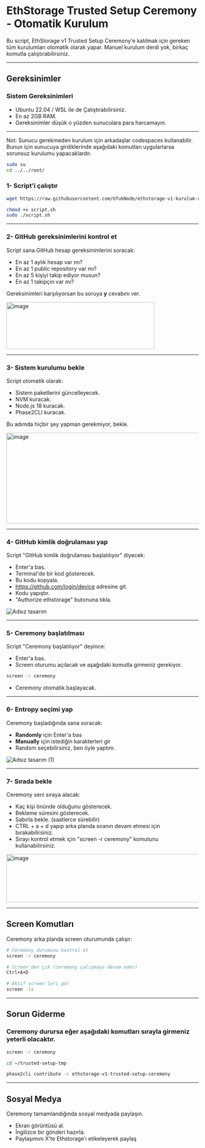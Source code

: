 # EthStorage Trusted Setup Ceremony - Otomatik Kurulum

Bu script, EthStorage v1 Trusted Setup Ceremony'e katılmak için gereken tüm kurulumları otomatik olarak yapar. Manuel kurulum derdi yok, birkaç komutla çalıştırabilirsiniz.

---

## Gereksinimler

### Sistem Gereksinimleri
- Ubuntu 22.04 / WSL ile de Çalıştırabilirsiniz.
- En az 2GB RAM.
- Gereksinimler düşük o yüzden sunuculara para harcamayın.

---

Not: Sunucu gerekmeden kurulum için arkadaşlar codespaces kullanabilir. Bunun için sunucuya girdiklerinde aşağıdaki komutları uygularlarsa sorunsuz kurulumu yapacaklardır. 
```bash
sudo su
cd ../../root/
```

### 1- Script'i çalıştır

```bash
wget https://raw.githubusercontent.com/UfukNode/ethstorage-v1-kurulum-rehberi/main/script.sh
```
```bash
chmod +x script.sh
sudo ./script.sh
```

---

### 2- GitHub gereksinimlerini kontrol et

Script sana GitHub hesap gereksinimlerini soracak:
- En az 1 aylık hesap var mı?
- En az 1 public repository var mı?  
- En az 5 kişiyi takip ediyor musun?
- En az 1 takipçin var mı?

Gereksinimleri karşılıyorsan bu soruya **y** cevabını ver.

<img width="388" height="123" alt="image" src="https://github.com/user-attachments/assets/8937c655-9d90-49f8-8db6-83240b7198e1" />

---

### 3- Sistem kurulumu bekle

Script otomatik olarak:
- Sistem paketlerini güncelleyecek.
- NVM kuracak.
- Node.js 18 kuracak.
- Phase2CLI kuracak.

Bu adımda hiçbir şey yapman gerekmiyor, bekle.

<img width="744" height="237" alt="image" src="https://github.com/user-attachments/assets/15e62efc-853f-4285-94ee-f92ae818a825" />

---

### 4- GitHub kimlik doğrulaması yap

Script "GitHub kimlik doğrulaması başlatılıyor" diyecek:
- Enter'a bas.
- Terminal'de bir kod gösterecek.
- Bu kodu kopyala.
- https://github.com/login/device adresine git.
- Kodu yapıştır.
- "Authorize ethstorage" butonuna tıkla.

![Adsız tasarım](https://github.com/user-attachments/assets/d760b8d7-44b5-4129-8892-51c93dc14019)

---

### 5- Ceremony başlatılması

Script "Ceremony başlatılıyor" deyince:
- Enter'a bas.
- Screen oturumu açılacak ve aşağıdaki komutla girmeniz gerekiyor.

```bash
screen -r ceremony
```

- Ceremony otomatik başlayacak.

---

### 6- Entropy seçimi yap

Ceremony başladığında sana soracak:
- **Randomly** için Enter'a bas
- **Manually** için istediğin karakterleri gir
- Random seçebilirsiniz, ben öyle yaptım.

![Adsız tasarım (1)](https://github.com/user-attachments/assets/a0cef741-fa37-456d-a8eb-50af8aba56ed)

---

### 7- Sırada bekle

Ceremony seni sıraya alacak:
- Kaç kişi önünde olduğunu gösterecek.
- Bekleme süresini gösterecek.
- Sabırla bekle. (saatlerce sürebilir)
- CTRL + a + d yapıp arka planda sıranın devam etmesi için bırakabilirsiniz.
- Sırayı kontrol etmek için "screen -r ceremony" komutunu kullanabilirsiniz.

<img width="600" height="126" alt="image" src="https://github.com/user-attachments/assets/ae612940-dbb6-4932-8529-c5ab26a7c3fc" />

---

## Screen Komutları

Ceremony arka planda screen oturumunda çalışır:

```bash
# Ceremony durumunu kontrol et
screen -r ceremony

# Screen'den çık (ceremony çalışmaya devam eder)
Ctrl+A+D

# Aktif screen'leri gör  
screen -ls
```

---

## Sorun Giderme

### Ceremony durursa eğer aşağıdaki komutları sırayla girmeniz yeterli olacaktır.

```bash
screen -r ceremony
```
```bash
cd ~/trusted-setup-tmp
```
```bash
phase2cli contribute -c ethstorage-v1-trusted-setup-ceremony
```

---

## Sosyal Medya

Ceremony tamamlandığında sosyal medyada paylaşın.

- Ekran görüntüsü al.
- İngilizce bir gönderi hazırla.
- Paylaşımını X'te Ethstorage'ı etikeleyerek paylaş
